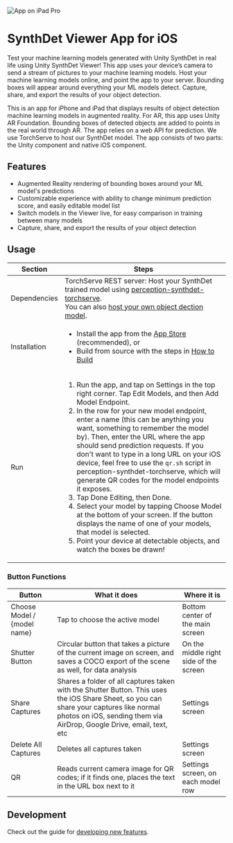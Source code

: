 ![App on iPad Pro](docs/images/app-on-ipad.PNG)

# SynthDet Viewer App for iOS
Test your machine learning models generated with Unity SynthDet in real life using Unity SynthDet Viewer! This app uses your device’s camera to send a stream of pictures to your machine learning models. Host your machine learning models online, and point the app to your server. Bounding boxes will appear around everything your ML models detect. Capture, share, and export the results of your object detection.

This is an app for iPhone and iPad that displays results of object detection machine learning models in augmented reality. For AR, this app uses Unity AR Foundation. Bounding boxes of detected objects are added to points in the real world through AR. The app relies on a web API for prediction. We use TorchServe to host our SynthDet model. The app consists of two parts: the Unity component and native iOS component. 

## Features
* Augmented Reality rendering of bounding boxes around your ML model's predictions
* Customizable experience with ability to change minimum prediction score, and easily editable model list
* Switch models in the Viewer live, for easy comparison in training between many models
* Capture, share, and export the results of your object detection

## Usage

| Section | Steps |
| ------- | ----- |
| Dependencies | TorchServe REST server: Host your SynthDet trained model using [perception-synthdet-torchserve](https://github.com/Unity-Technologies/perception-synthdet-torchserve).<br/>You can also [host your own object dection model](https://github.com/Unity-Technologies/perception-synthdet-viewer-app/blob/master/docs/custom-models.md).|
| Installation | <ul><li>Install the app from the [App Store]() (recommended), or</li><li> Build from source with the steps in [How to Build](https://github.com/Unity-Technologies/perception-synthdet-viewer-app/blob/master/docs/how-to-build.md)</li></ul> |
| Run | <ol><li>Run the app, and tap on Settings in the top right corner. Tap Edit Models, and then Add Model Endpoint.</li><li>In the row for your new model endpoint, enter a name (this can be anything you want, something to remember the model by). Then, enter the URL where the app should send prediction requests. If you don't want to type in a long URL on your iOS device, feel free to use the `qr.sh` script in perception-synthdet-torchserve, which will generate QR codes for the model endpoints it exposes.</li><li>Tap Done Editing, then Done.</li><li>Select your model by tapping Choose Model at the bottom of your screen. If the button displays the name of one of your models, that model is selected.</li><li>Point your device at detectable objects, and watch the boxes be drawn!</li></ol> |

### Button Functions
| Button | What it does | Where it is |
| ------ | ------------ | ----------- |
| Choose Model / {model name} | Tap to choose the active model | Bottom center of the main screen |
| Shutter Button | Circular button that takes a picture of the current image on screen, and saves a COCO export of the scene as well, for data analysis | On the middle right side of the screen |
| Share Captures | Shares a folder of all captures taken with the Shutter Button. This uses the iOS Share Sheet, so you can share your captures like normal photos on iOS, sending them via AirDrop, Google Drive, email, text, etc | Settings screen |
| Delete All Captures | Deletes all captures taken | Settings screen |
| QR | Reads current camera image for QR codes; if it finds one, places the text in the URL box next to it | Settings screen, on each model row |

## Development
Check out the guide for [developing new features](https://github.com/Unity-Technologies/perception-synthdet-viewer-app/blob/master/docs/development.md).
